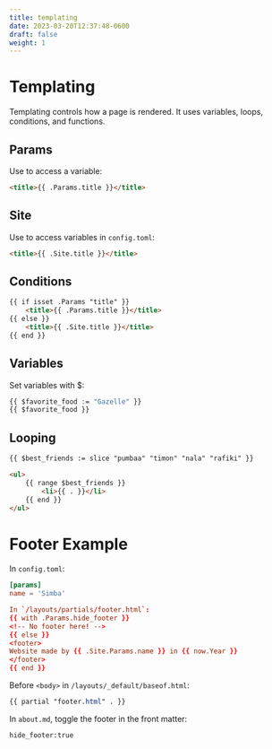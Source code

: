 ```yaml
---
title: templating
date: 2023-03-20T12:37:48-0600
draft: false
weight: 1
---
```


# Templating
Templating controls how a page is rendered. It uses variables, loops, conditions, and functions.

##  Params
Use to access a variable:
```html
<title>{{ .Params.title }}</title>
```

## Site
Use to access variables in `config.toml`:
```html
<title>{{ .Site.title }}</title>
```

## Conditions
```html
{{ if isset .Params "title" }}
    <title>{{ .Params.title }}</title>
{{ else }}
    <title>{{ .Site.title }}</title>
{{ end }}
```

## Variables
Set variables with $:
```css
{{ $favorite_food := "Gazelle" }}
{{ $favorite_food }}
```

## Looping
<!-- In Go, an array that can change size is called a slice.
You can iterate over an array or slice using range. -->
```html
{{ $best_friends := slice "pumbaa" "timon" "nala" "rafiki" }}

<ul>
    {{ range $best_friends }}
        <li>{{ . }}</li>
    {{ end }}
</ul>
```

# Footer Example
In `config.toml`:
```toml
[params]
name = 'Simba'

In `/layouts/partials/footer.html`:
{{ with .Params.hide_footer }}
<!-- No footer here! -->
{{ else }}
<footer>
Website made by {{ .Site.Params.name }} in {{ now.Year }}
</footer>
{{ end }}
```

Before `<body>` in `/layouts/_default/baseof.html`:
```css
{{ partial "footer.html" . }}
```

In `about.md`, toggle the footer in the front matter:
```
hide_footer:true
```
